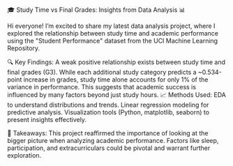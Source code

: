 🎓 Study Time vs Final Grades: Insights from Data Analysis 📊

Hi everyone! I’m excited to share my latest data analysis project, where I explored the relationship between study time and academic performance using the "Student Performance" dataset from the UCI Machine Learning Repository.

🔍 Key Findings:
A weak positive relationship exists between study time and final grades (G3).
While each additional study category predicts a ~0.534-point increase in grades, study time alone accounts for only 1% of the variance in performance.
This suggests that academic success is influenced by many factors beyond just study hours.
📈 Methods Used:
EDA to understand distributions and trends.
Linear regression modeling for predictive analysis.
Visualization tools (Python, matplotlib, seaborn) to present insights effectively.

🚀 Takeaways:
This project reaffirmed the importance of looking at the bigger picture when analyzing academic performance. Factors like sleep, participation, and extracurriculars could be pivotal and warrant further exploration.
